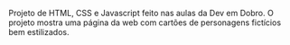 Projeto de HTML, CSS e Javascript feito nas aulas da Dev em Dobro. O projeto mostra uma página da web com cartões de personagens fictícios bem estilizados.
